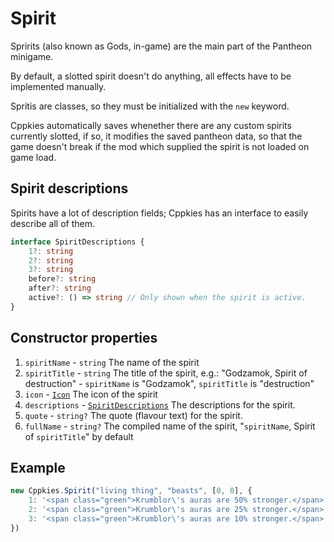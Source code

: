 # Spirit

Spririts (also known as Gods, in-game) are the main part of the Pantheon minigame.

By default, a slotted spirit doesn't do anything, all effects have to be implemented manually.

Spritis are classes, so they must be initialized with the `new` keyword.

Cppkies automatically saves whenether there are any custom spirits currently slotted, if so, it modifies the saved pantheon data, so that the game doesn't break if the mod which supplied the spirit is not loaded on game load.

## Spirit descriptions

Spirits have a lot of description fields; Cppkies has an interface to easily describe all of them.

```ts
interface SpiritDescriptions {
	1?: string
	2?: string
	3?: string
	before?: string
	after?: string
	active?: () => string // Only shown when the spirit is active.
}
```

## Constructor properties

1. `spiritName` - `string` The name of the spirit
2. `spiritTitle` - `string` The title of the spirit, e.g.: "Godzamok, Spirit of destruction" - `spiritName` is "Godzamok", `spiritTitle` is "destruction"
3. `icon` - [`Icon`](types/Icon.md) The icon of the spirit
4. `descriptions` - [`SpiritDescriptions`](#spirit-descriptions) The descriptions for the spirit.
5. `quote` - `string?` The quote (flavour text) for the spirit.
6. `fullName` - `string?` The compiled name of the spirit, "`spiritName`, Spirit of `spiritTitle`" by default

## Example

```ts
new Cppkies.Spirit("living thing", "beasts", [0, 0], {
	1: '<span class="green">Krumblor\'s auras are 50% stronger.</span> <span class="red">Buildings grant -25% CpS.</span>',
	2: '<span class="green">Krumblor\'s auras are 25% stronger.</span> <span class="red">Buildings grant -15% CpS.</span>',
	3: '<span class="green">Krumblor\'s auras are 10% stronger.</span> <span class="red">Buildings grant -9% CpS.</span>',"uwu or something"
})
```
